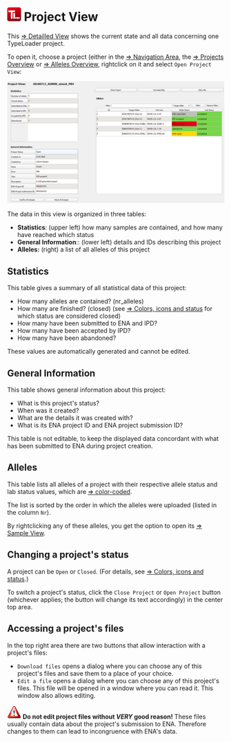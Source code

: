 # ![Icon](images/TypeLoader_32.png) Project View 
This [=> Detailled View](detailled_views.md) shows the current state and all data concerning one TypeLoader project.

To open it, choose a project (either in the [=> Navigation Area](navigation.md), the [=> Projects Overview](overview_project.md) or [=> Alleles Overview](overview_alleles.md), rightclick on it and select ``Open Project View``:

![ProjectView](images/view_project.png)

The data in this view is organized in three tables:

  * **Statistics**: (upper left) how many samples are contained, and how many have reached which status
  * **General Information**:: (lower left) details and IDs describing this project
  * **Alleles:** (right) a list of all alleles of this project

##  Statistics 
This table gives a summary of all statistical data of this project:

  * How many alleles are contained? (nr\_alleles)
  * How many are finished? (closed) (see [=> Colors, icons and status](colors_icons.md) for which status are considered closed)
  * How many have been submitted to ENA and IPD?
  * How many have been accepted by IPD?
  * How many have been abandoned?

These values are automatically generated and cannot be edited.

##  General Information 
This table shows general information about this project:

  * What is this project's status? 
  * When was it created?
  * What are the details it was created with?
  * What is its ENA project ID and ENA project submission ID?

This table is not editable, to keep the displayed data concordant with what has been submitted to ENA during project creation.

##  Alleles 
This table lists all alleles of a project with their respective allele status and lab status values, which are [=> color-coded](colors_icons.md).

The list is sorted by the order in which the alleles were uploaded (listed in the column ``Nr``).

By rightclicking any of these alleles, you get the option to open its [=> Sample View](view_sample.md).

##  Changing a project's status  
A project can be ``Open`` or ``Closed``. (For details, see [=> Colors, icons and status](colors_icons.md).)

To switch a project's status, click the ``Close Project`` or ``Open Project`` button (whichever applies; the button will change its text accordingly) in the center top area. 

## Accessing a project's files
In the top right area there are two buttons that allow interaction with a project's files:

 * ``Download files`` opens a dialog where you can choose any of this project's files and save them to a place of your choice.
 * ``Edit a file`` opens a dialog where you can choose any of this project's files. This file will be opened in a window where you can read it. This window also allows editing. 
 
 ![Pic](images/icon_important.png) **Do not edit project files without *VERY* good reason!** These files usually contain data about the project's submission to ENA. Therefore changes to them can lead to incongruence with ENA's data. 
